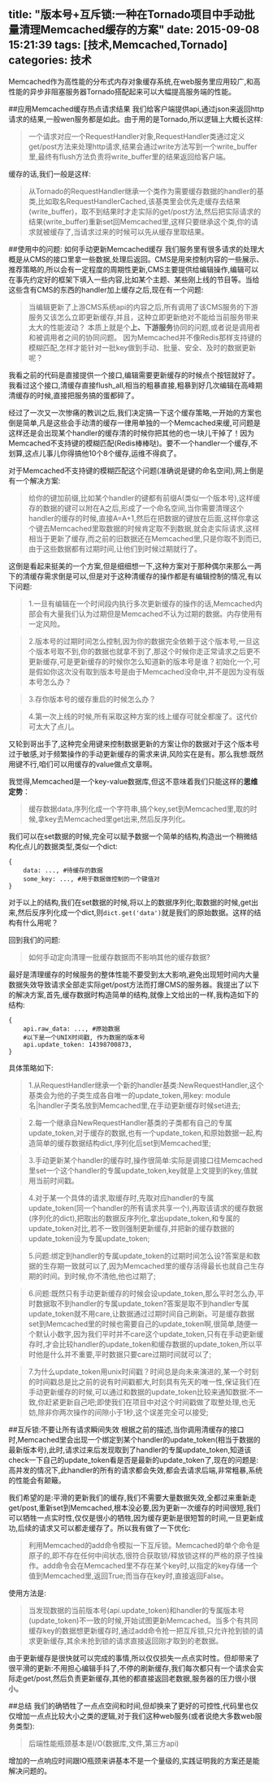 title: "版本号+互斥锁:一种在Tornado项目中手动批量清理Memcached缓存的方案"
date: 2015-09-08 15:21:39
tags: [技术,Memcached,Tornado]
categories: 技术
---

Memcached作为高性能的分布式内存对象缓存系统,在web服务里应用较广,和高性能的异步非阻塞服务器Tornado搭配起来可以大幅提高服务端的性能。

##应用Memcached缓存热点请求结果
我们给客户端提供api,通过json来返回http请求的结果,一般wen服务都是如此。由于用的是Tornado,所以逻辑上大概长这样:

>一个请求对应一个RequestHandler对象,RequestHandler类通过定义get/post方法来处理http请求,结果会通过write方法写到一个write_buffer里,最终有flush方法负责将write_buffer里的结果返回给客户端。

缓存的话,我们一般是这样:

>从Tornado的RequestHandler继承一个类作为需要缓存数据的handler的基类,比如取名RequestHandlerCached,该基类里会优先走缓存去结果(write_buffer)，取不到结果时才走实际的get/post方法,然后把实际请求的结果(write_buffer)重新set回Memcached里,这样只要继承这个类,你的请求就被缓存了,当请求过来的时候可以先从缓存里取结果。

##使用中的问题: 如何手动更新Memcached缓存
我们服务里有很多请求的处理大概是从CMS的接口里拿一些数据,处理后返回。CMS是用来控制内容的一些展示、推荐策略的,所以会有一定程度的周期性更新,CMS主要提供给编辑操作,编辑可以在事先约定好的框架下填入一些内容,比如某个主题、某些刚上线的节目等。当给这些含有CMS的东西的handler加上缓存之后,现在有一个问题:

>当编辑更新了上游CMS系统api的内容之后,所有调用了该CMS服务的下游服务又该怎么立即更新缓存,并且，这种立即更新绝对不能给当前服务带来太大的性能波动？
>本质上就是个**上、下游服务**协同的问题,或者说是调用者和被调用者之间的协同问题。
>因为Memcached并不像Redis那样支持键的模糊匹配,怎样才能针对一批key做到手动、批量、安全、及时的数据更新呢？

我看之前的代码是直接提供一个接口,编辑需要更新缓存的时候点个按钮就好了。我看过这个接口,清缓存直接flush_all,相当的粗暴直接,粗暴到好几次编辑在高峰期清缓存的时候,直接把服务搞的蛋都碎了。

经过了一次又一次惨痛的教训之后,我们决定搞一下这个缓存策略,一开始的方案也倒是简单,凡是这些会手动清的缓存一律用单独的一个Memcached来缓,可问题是这样还是会出现某个handler的缓存清的时候你把其他的也一块儿干掉了！因为Memcached不支持键的模糊匹配(Redis棒棒哒)。要不一个handler一个缓存,不划算,这点儿事儿你得搞他10个8个缓存,运维不得疯了。

对于Memcached不支持键的模糊匹配这个问题(准确说是键的命名空间),网上倒是有一个解决方案:

>给你的键加前缀,比如某个handler的键都有前缀A(类似一个版本号),这样缓存的数据的键可以附在A之后,形成了一个命名空间,当你需要清理这个handler的缓存的时候,直接A=A+1,然后在把数据的键放在后面,这样你拿这个键去Memcached里取数据的时候肯定取不到数据,就会走实际请求,这样相当于更新了缓存,而之前的旧数据还在Memcached里,只是你取不到而已,由于这些数据都有过期时间,让他们到时候过期就行了。

这倒是看起来挺美的一个方案,但是细细想一下,这种方案对于那种偶尔来那么一两下的清缓存需求倒是可以,但是对于这种清缓存的操作都是有编辑控制的情况,有以下问题:

>1.一旦有编辑在一个时间段内执行多次更新缓存的操作的话,Memcached内部会有大量我们认为过期但是Memcached不认为过期的数据。内存使用有一定风险。

>2.版本号的过期时间怎么控制,因为你的数据完全依赖于这个版本号,一旦这个版本号取不到,你的数据也就拿不到了,那这个时候你走正常请求之后更不更新缓存,可是更新缓存的时候你怎么知道新的版本号是谁？初始化一个,可是假如你这次没有取到版本号是由于Memcached没命中,并不是因为没有版本号怎么办？

>3.存你版本号的缓存重启的时候怎么办？

>4.第一次上线的时候,所有采取这种方案的线上缓存可就全都废了。这代价可太大了点儿。

又轮到哥出手了,这种完全用键来控制数据更新的方案让你的数据对于这个版本号过于敏感,对于频繁操作的手动更新缓存的需求来讲,风险实在是有。那么我想:既然用键不行,咱们可以用缓存的value做点文章啊。

我觉得,Memcached是一个key-value数据库,但这不意味着我们只能这样的**思维定势**：

>缓存数据data,序列化成一个字符串,搞个key,set到Memcached里,取的时候,拿key去Memcached里get出来,然后反序列化。

我们可以在set数据的时候,完全可以赋予数据一个简单的结构,构造出一个稍微结构化点儿的数据类型,类似一个dict:
    
    {
        data: ..., #待缓存的数据
        some_key: ..., #用于数据做控制的一个键值对
    }

对于以上的结构,我们在set数据的时候,将以上的数据序列化;取数据的时候,get出来,然后反序列化成一个dict,则`dict.get('data')`就是我们的原始数据。这样的结构有什么用呢？

回到我们的问题:

>如何手动定向清理一批缓存数据而不影响其他的缓存数据?

最好是清理缓存的时候服务的整体性能不要受到太大影响,避免出现短时间内大量数据失效导致请求全部走实际get/post方法而打爆CMS的服务器。我提出了以下的解决方案,首先,缓存数据时构造简单的结构,就像上文给出的一样,我构造如下的结构:
    
    {
        api.raw_data: ..., #原始数据
        #以下是一个UNIX时间戳, 作为数据的版本号
        api.update_token: 14398700873,
    }

具体策略如下:

>1.从RequestHandler继承一个新的handler基类:NewRequestHandler,这个基类会为他的子类生成各自唯一的update_token,用key: module名|handler子类名放到Memcached里,在手动更新缓存时候set进去;

>2.每一个继承自NewRequestHandler基类的子类都有自己的专属update_token,对于缓存的数据,也有一个update_token,和原始数据一起,构造简单的缓存数据结构dict,序列化后set到Memcached里;

>3.手动更新某个handler的缓存时,操作很简单:实际是调接口往Memcached里set一个这个handler的专属update_token,key就是上文提到的key,值就用当前时间戳。

>4.对于某一个具体的请求,取缓存时,先取对应handler的专属update_token(同一个handler的所有请求共享一个),再取该请求的缓存数据(序列化的dict),把取出的数据反序列化,拿出update_token,和专属的update_token对比,若不一致则强制更新缓存,并把新的缓存数据的update_token设为专属update_token;

>5.问题:绑定到handler的专属update_token的过期时间怎么设?答案是和数据的生存期一致就可以了,因为Memcached里的缓存活得最长也就自己生存期的时间。到时候,你不清他,他也过期了;

>6.问题:既然只有手动更新缓存的时候会设update_token,那么平时怎么办,平时数据取不到handler的专属update_token?答案是取不到handler专属update_token就不用care,让数据通过过期时间自己刷新。可是缓存数据set到Memcached里的时候也需要自己的update_token啊,很简单,随便一个默认小数字,因为我们平时并不care这个update_token,只有在手动更新缓存时,才会比较handler的update_token和缓存数据的update_token,所以平时他是什么并不重要,平时数据只要care过期时间就可以了;

>7.为什么update_token用unix时间戳？时间总是向未来演进的,某一个时刻的时间戳总是比之前的说有时间戳都大,时刻具有先天的唯一性,保证我们在手动更新缓存的时候,可以通过和数据的update_token比较来通知数据:不一致,你赶紧更新自己吧;即使我们在项目中对这个时间戳做了取整处理,也无妨,除非你两次操作的间隙小于1秒,这个误差完全可以接受;

##互斥锁:不要让所有请求瞬间失效
根据之前的描述,当你调用清缓存的接口时,Memcached里会出现一个绑定到某个handler的update_token(相当于数据的最新版本号),此时,请求过来后发现取到了handler的专属update_token,知道该check一下自己的update_token看是否是最新的update_token了,现在的问题是:高并发的情况下,此handler的所有的请求都会失效,都会去请求后端,非常粗暴,系统的性能会有颠簸。

我们希望的是:平滑的更新我们的缓存,我们不需要大量数据失效,全都过来重新走get/post,重新set到Memcached,根本没必要,因为更新一次缓存的时间很短,我们可以牺牲一点实时性,仅仅是很小的牺牲,因为缓存更新是很短暂的时间,一旦更新成功,后续的请求又可以都走缓存了。所以我有做了一下优化:

>利用Memcached的add命令模拟一下互斥锁。Memcached的单个命令是原子的,即不存在任何中间状态,很符合获取锁/释放锁这样的严格的原子性操作。add命令会在Memcached里不存在某个key时,以指定的key存储一个值到Memcached里,返回True;而当存在key时,直接返回False。

使用方法是:

>当发现数据的当前版本号(api.update_token)和handler的专属版本号(update_token)不一致的时候,开始试图更新Memcached。当多个有共同缓存key的数据想更新缓存时,通过add命令抢一把互斥锁,只允许抢到锁的请求更新缓存,其余未抢到锁的请求直接返回刚才取到的老数据。

由于更新缓存是很快就可以完成的事情,所以仅仅损失一点点实时性。但却带来了很平滑的更新:不用担心编辑手抖了,不停的刷新缓存,我们每次都只有一个请求会实际走get/post,然后负责更新缓存,其他的都直接返回老数据,服务器的压力很小很小。

##总结
我们的确牺牲了一点点空间和时间,但却换来了更好的可控性,代码里也仅仅增加一点点比较大小之类的逻辑,对于我们这种web服务(或者说绝大多数web服务类型):

>后端性能瓶颈基本是I/O(数据库,文件,第三方api)

增加的一点响应时间跟IO瓶颈来讲基本不是一个量级的,实践证明我的方案还是能解决问题的。

